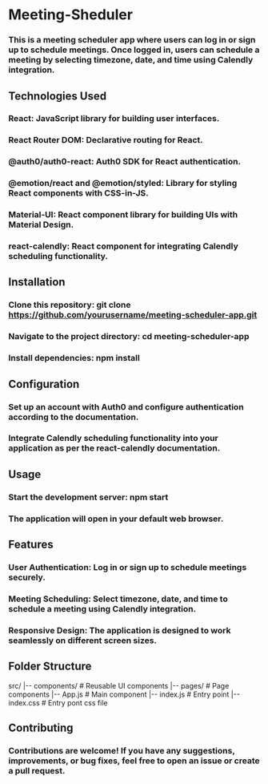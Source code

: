 # Meeting-Sheduler

### This is a meeting scheduler app where users can log in or sign up to schedule meetings. Once logged in, users can schedule a meeting by selecting timezone, date, and time using Calendly integration.

## Technologies Used

### React: JavaScript library for building user interfaces.
### React Router DOM: Declarative routing for React.
### @auth0/auth0-react: Auth0 SDK for React authentication.
### @emotion/react and @emotion/styled: Library for styling React components with CSS-in-JS.
### Material-UI: React component library for building UIs with Material Design.
### react-calendly: React component for integrating Calendly scheduling functionality.

## Installation

### Clone this repository: git clone https://github.com/yourusername/meeting-scheduler-app.git
### Navigate to the project directory: cd meeting-scheduler-app
### Install dependencies: npm install

## Configuration

### Set up an account with Auth0 and configure authentication according to the documentation.
### Integrate Calendly scheduling functionality into your application as per the react-calendly documentation.

## Usage

### Start the development server: npm start
### The application will open in your default web browser.

## Features

### User Authentication: Log in or sign up to schedule meetings securely.
### Meeting Scheduling: Select timezone, date, and time to schedule a meeting using Calendly integration.
### Responsive Design: The application is designed to work seamlessly on different screen sizes.

## Folder Structure

src/
|-- components/            # Reusable UI components
|-- pages/                 # Page components
|-- App.js                 # Main component
|-- index.js               # Entry point
|-- index.css              # Entry pont css file

## Contributing

### Contributions are welcome! If you have any suggestions, improvements, or bug fixes, feel free to open an issue or create a pull request.
